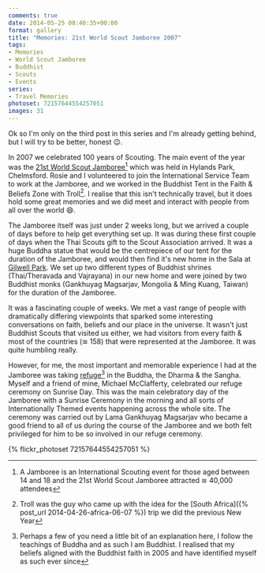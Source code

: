 ```yaml
---
comments: true
date: 2014-05-25 08:40:35+00:00
format: gallery
title: "Memories: 21st World Scout Jamboree 2007"
tags:
- Memories
- World Scout Jamboree
- Buddhist
- Scouts
- Events
series: 
- Travel Memories
photoset: 72157644554257051
images: 31
---
```


Ok so I'm only on the third post in this series and I'm already getting behind, but I will try to be
better, honest :wink:.

In 2007 we celebrated 100 years of Scouting. The main event of the year was the 
[21st World Scout Jamboree][wsj][^1] which was held in Hylands Park, Chelmsford. Rosie and I
volunteered to join the International Service Team to work at the Jamboree, and we worked in the
Buddhist Tent in the Faith & Beliefs Zone with Troll[^2]. I realise that this isn't technically
travel, but it does hold some great memories and we did meet and interact with people from all over
the world :smile:.

The Jamboree itself was just under 2 weeks long, but we arrived a couple of days before to help get
everything set up. It was during these first couple of days when the Thai Scouts gift to the Scout
Association arrived. It was a huge Buddha statue that would be the centrepiece of our tent for the
duration of the Jamboree, and would then find it's new home in the Sala at [Gilwell Park][gp]. We
set up two different types of Buddhist shrines (Thai/Theravada and Vajrayana) in our new home and
were joined by two Buddhist monks (Gankhuyag Magsarjav, Mongolia & Ming Kuang, Taiwan) for the
duration of the Jamboree.

It was a fascinating couple of weeks. We met a vast range of people with dramatically differing
viewpoints that sparked some interesting conversations on faith, beliefs and our place in the
universe. It wasn't just Buddhist Scouts that visited us either, we had visitors from every faith &
most of the countries (&cong; 158) that were represented at the Jamboree. It was quite humbling
really.

However, for me, the most important and memorable experience I had at the Jamboree was taking 
[refuge][rf][^3] in the Buddha, the Dharma & the Sangha. Myself and a friend of mine, Michael
McClafferty, celebrated our refuge ceremony on Sunrise Day. This was the main celebratory day of the
Jamboree with a Sunrise Ceremony in the morning and all sorts of Internationally Themed events
happening across the whole site. The ceremony was carried out by Lama Gankhuyag Magsarjav who became
a good friend to all of us during the course of the Jamboree and we both felt privileged for him to
be so involved in our refuge ceremony.



[^1]: A Jamboree is an International Scouting event for those aged between 14 and 18 and the 21st World Scout Jamboree attracted &cong; 40,000 attendees
[^2]: Troll was the guy who came up with the idea for the [South Africa]({% post_url 2014-04-26-africa-06-07 %}) trip we did the previous New Year
[^3]: Perhaps a few of you need a little bit of an explanation here, I follow the teachings of Buddha and as such I am Buddhist. I realised that my beliefs aligned with the Buddhist faith in 2005 and have identified myself as such ever since

{% flickr_photoset 72157644554257051 %}

[wsj]: //www.scout.org/node/6948 "21st World Scout Jamboree"
[gp]: //www.scoutactivitycentres.org.uk/locations/gilwellpark/ "Gilwell Park"
[rf]: //www.buddhanet.net/e-learning/buddhism/bs-s17.htm